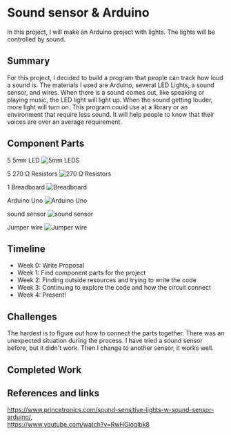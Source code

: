 # Sound sensor & Arduino

In this project, I will make an Arduino project with lights. The lights will be controlled by sound.

## Summary

For this project, I decided to build a program that people can track how loud a sound is. The materials I used are Arduino, several LED Lights, a sound sensor, and wires. When there is a sound comes out, like speaking or playing music, the LED light will light up. When the sound getting louder, more light will turn on.
This program could use at a library or an environment that require less sound. It will help people to know that their voices are over an average requirement.

## Component Parts

5 5mm LED 
![5mm LEDS](https://user-images.githubusercontent.com/47263250/57192864-1f6ab400-6eea-11e9-9992-921237c34624.jpg)

5 270 Ω Resistors 
![270 Ω Resistors](https://user-images.githubusercontent.com/47263250/57192873-2ee9fd00-6eea-11e9-9220-f5ee72ffb1df.jpg)

1 Breadboard
![Breadboard](https://user-images.githubusercontent.com/47263250/57192881-3d381900-6eea-11e9-93cc-b986d72fb4e7.jpg)

Arduino Uno 
![Arduino Uno](https://user-images.githubusercontent.com/47263250/57192885-4923db00-6eea-11e9-9b2a-9a0bc0642263.jpg)

sound sensor 
![sound sensor](https://user-images.githubusercontent.com/47263250/57192890-635db900-6eea-11e9-9028-b1d66f01921a.jpg)

Jumper wire 
![Jumper wire](https://user-images.githubusercontent.com/47263250/57192888-55a83380-6eea-11e9-962e-0662446af383.jpg)

## Timeline

- Week 0: Write Proposal
- Week 1: Find component parts for the project
- Week 2: Finding outside resources and trying to write the code
- Week 3: Continuing to explore the code and how the circuit connect
- Week 4: Present!

## Challenges

The hardest is to figure out how to connect the parts together. There was an unexpected situation during the process. I have tried a sound sensor before, but it didn't work. Then I change to another sensor, it works well.

## Completed Work


## References and links

https://www.princetronics.com/sound-sensitive-lights-w-sound-sensor-arduino/,  
https://www.youtube.com/watch?v=RwHGioglbk8
